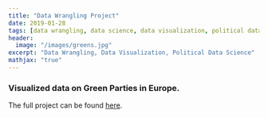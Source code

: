 ```yaml
---
title: "Data Wrangling Project"
date: 2019-01-28
tags: [data wrangling, data science, data visualization, political data science]
header:
  image: "/images/greens.jpg"
excerpt: "Data Wrangling, Data Visualization, Political Data Science"
mathjax: "true"
---
```


### Visualized data on Green Parties in Europe.

The full project can be found [here](https://github.com/pegahbyte/data_visualization).

